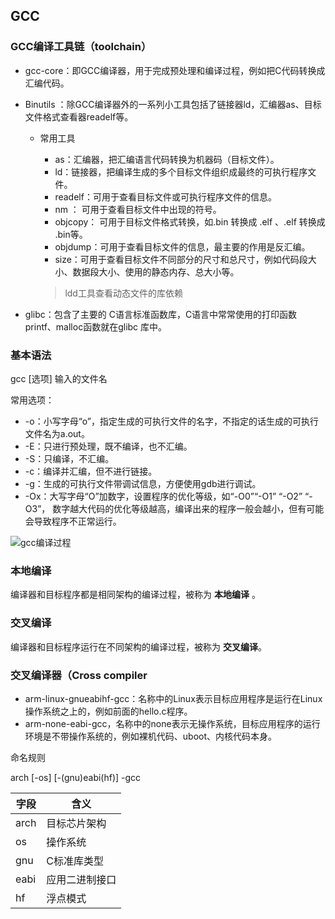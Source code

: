 ## GCC

### GCC编译工具链（toolchain）

- gcc-core：即GCC编译器，用于完成预处理和编译过程，例如把C代码转换成汇编代码。

- Binutils ：除GCC编译器外的一系列小工具包括了链接器ld，汇编器as、目标文件格式查看器readelf等。

  - 常用工具

    - as：汇编器，把汇编语言代码转换为机器码（目标文件）。
    - ld：链接器，把编译生成的多个目标文件组织成最终的可执行程序文件。
    - readelf：可用于查看目标文件或可执行程序文件的信息。
    - nm ： 可用于查看目标文件中出现的符号。
    - objcopy： 可用于目标文件格式转换，如.bin 转换成 .elf 、.elf 转换成 .bin等。
    - objdump：可用于查看目标文件的信息，最主要的作用是反汇编。
    - size：可用于查看目标文件不同部分的尺寸和总尺寸，例如代码段大小、数据段大小、使用的静态内存、总大小等。

    > ldd工具查看动态文件的库依赖

- glibc：包含了主要的 C语言标准函数库，C语言中常常使用的打印函数printf、malloc函数就在glibc 库中。

### 基本语法

gcc [选项] 输入的文件名

常用选项：

- -o：小写字母“o”，指定生成的可执行文件的名字，不指定的话生成的可执行文件名为a.out。
- -E：只进行预处理，既不编译，也不汇编。
- -S：只编译，不汇编。
- -c：编译并汇编，但不进行链接。
- -g：生成的可执行文件带调试信息，方便使用gdb进行调试。
- -Ox：大写字母“O”加数字，设置程序的优化等级，如“-O0”“-O1” “-O2” “-O3”， 数字越大代码的优化等级越高，编译出来的程序一般会越小，但有可能会导致程序不正常运行。

![gcc编译过程](D:\gitRepo_my\cheney-du.github.io\嵌入式\gcchel006.jpg)

### 本地编译

编译器和目标程序都是相同架构的编译过程，被称为 **本地编译** 。

### 交叉编译

编译器和目标程序运行在不同架构的编译过程，被称为 **交叉编译**。

### 交叉编译器（Cross compiler

- arm-linux-gnueabihf-gcc：名称中的Linux表示目标应用程序是运行在Linux操作系统之上的，例如前面的hello.c程序。
- arm-none-eabi-gcc，名称中的none表示无操作系统，目标应用程序的运行环境是不带操作系统的，例如裸机代码、uboot、内核代码本身。

命名规则

arch [-os] [-(gnu)eabi(hf)] -gcc

| 字段 | 含义           |
| ---- | -------------- |
| arch | 目标芯片架构   |
| os   | 操作系统       |
| gnu  | C标准库类型    |
| eabi | 应用二进制接口 |
| hf   | 浮点模式       |